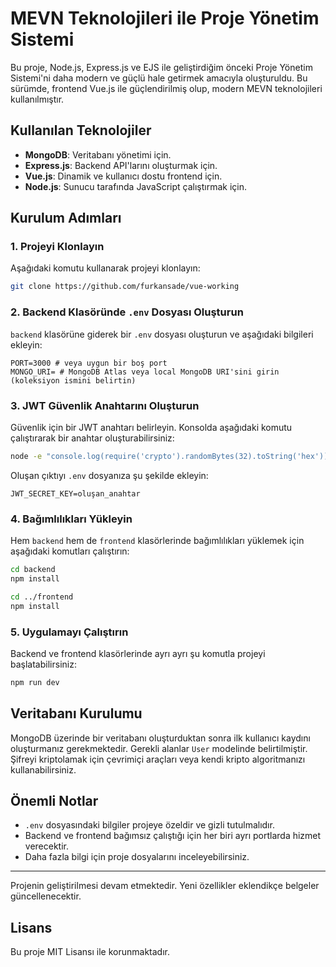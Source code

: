 # MEVN Teknolojileri ile Proje Yönetim Sistemi

Bu proje, Node.js, Express.js ve EJS ile geliştirdiğim önceki Proje Yönetim Sistemi'ni daha modern ve güçlü hale getirmek amacıyla oluşturuldu. Bu sürümde, frontend Vue.js ile güçlendirilmiş olup, modern MEVN teknolojileri kullanılmıştır.

## Kullanılan Teknolojiler
- **MongoDB**: Veritabanı yönetimi için.
- **Express.js**: Backend API'larını oluşturmak için.
- **Vue.js**: Dinamik ve kullanıcı dostu frontend için.
- **Node.js**: Sunucu tarafında JavaScript çalıştırmak için.

## Kurulum Adımları

### 1. Projeyi Klonlayın
Aşağıdaki komutu kullanarak projeyi klonlayın:
```bash
git clone https://github.com/furkansade/vue-working
```

### 2. Backend Klasöründe `.env` Dosyası Oluşturun
`backend` klasörüne giderek bir `.env` dosyası oluşturun ve aşağıdaki bilgileri ekleyin:
```env
PORT=3000 # veya uygun bir boş port
MONGO_URI= # MongoDB Atlas veya local MongoDB URI'sini girin (koleksiyon ismini belirtin)
```

### 3. JWT Güvenlik Anahtarını Oluşturun
Güvenlik için bir JWT anahtarı belirleyin. Konsolda aşağıdaki komutu çalıştırarak bir anahtar oluşturabilirsiniz:
```bash
node -e "console.log(require('crypto').randomBytes(32).toString('hex'))"
```
Oluşan çıktıyı `.env` dosyanıza şu şekilde ekleyin:
```env
JWT_SECRET_KEY=oluşan_anahtar
```

### 4. Bağımlılıkları Yükleyin
Hem `backend` hem de `frontend` klasörlerinde bağımlılıkları yüklemek için aşağıdaki komutları çalıştırın:
```bash
cd backend
npm install

cd ../frontend
npm install
```

### 5. Uygulamayı Çalıştırın
Backend ve frontend klasörlerinde ayrı ayrı şu komutla projeyi başlatabilirsiniz:
```bash
npm run dev
```

## Veritabanı Kurulumu
MongoDB üzerinde bir veritabanı oluşturduktan sonra ilk kullanıcı kaydını oluşturmanız gerekmektedir. Gerekli alanlar `User` modelinde belirtilmiştir. Şifreyi kriptolamak için çevrimiçi araçları veya kendi kripto algoritmanızı kullanabilirsiniz.

## Önemli Notlar
- `.env` dosyasındaki bilgiler projeye özeldir ve gizli tutulmalıdır.
- Backend ve frontend bağımsız çalıştığı için her biri ayrı portlarda hizmet verecektir.
- Daha fazla bilgi için proje dosyalarını inceleyebilirsiniz.

---
Projenin geliştirilmesi devam etmektedir. Yeni özellikler eklendikçe belgeler güncellenecektir.

## Lisans
Bu proje MIT Lisansı ile korunmaktadır.
